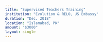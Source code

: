 ```yaml
---
title: "Supervised Teachers Training"
institution: "Evolution & RELO, US Embassy"
duration: "Dec. 2018"
location: "Islamabad, PK"
amount: "$3000"
layout: single
---
```

